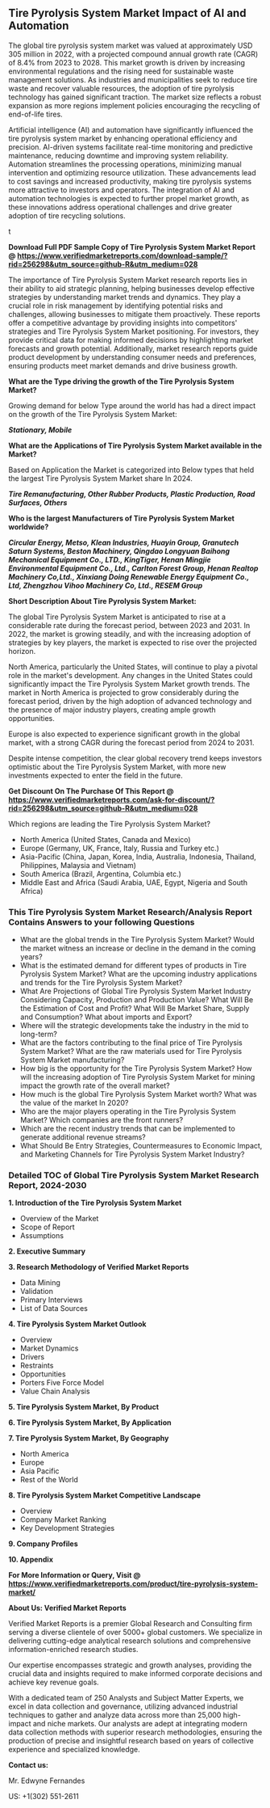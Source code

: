 <h2>Tire Pyrolysis System Market Impact of AI and Automation</h2><p>The global tire pyrolysis system market was valued at approximately USD 305 million in 2022, with a projected compound annual growth rate (CAGR) of 8.4% from 2023 to 2028. This market growth is driven by increasing environmental regulations and the rising need for sustainable waste management solutions. As industries and municipalities seek to reduce tire waste and recover valuable resources, the adoption of tire pyrolysis technology has gained significant traction. The market size reflects a robust expansion as more regions implement policies encouraging the recycling of end-of-life tires.</p><p>Artificial intelligence (AI) and automation have significantly influenced the tire pyrolysis system market by enhancing operational efficiency and precision. AI-driven systems facilitate real-time monitoring and predictive maintenance, reducing downtime and improving system reliability. Automation streamlines the processing operations, minimizing manual intervention and optimizing resource utilization. These advancements lead to cost savings and increased productivity, making tire pyrolysis systems more attractive to investors and operators. The integration of AI and automation technologies is expected to further propel market growth, as these innovations address operational challenges and drive greater adoption of tire recycling solutions.</p>t</p><p id="" class=""><strong>Download Full PDF Sample Copy of Tire Pyrolysis System Market Report @ <a href="https://www.verifiedmarketreports.com/download-sample/?rid=256298&utm_source=github-R&utm_medium=028" target="_blank">https://www.verifiedmarketreports.com/download-sample/?rid=256298&utm_source=github-R&utm_medium=028</a></strong></p><p>The importance of&nbsp;Tire Pyrolysis System Market research reports lies in their ability to aid strategic planning, helping businesses develop effective strategies by understanding market trends and dynamics. They play a crucial role in risk management by identifying potential risks and challenges, allowing businesses to mitigate them proactively. These reports offer a competitive advantage by providing insights into competitors' strategies and Tire Pyrolysis System Market positioning. For investors, they provide critical data for making informed decisions by highlighting market forecasts and growth potential. Additionally, market research reports guide product development by understanding consumer needs and preferences, ensuring products meet market demands and drive business growth.</p><p><strong>What are the&nbsp;Type driving the growth of the Tire Pyrolysis System Market?</strong></p><p id="" class="">Growing demand for below Type around the world has had a direct impact on the growth of the Tire Pyrolysis System Market:</p><em><strong>Stationary, Mobile</strong></em></p><strong>What are the&nbsp;Applications&nbsp;of Tire Pyrolysis System Market available in the Market?</strong></p><p id="" class="">Based on Application the Market is categorized into Below types that held the largest Tire Pyrolysis System Market share In 2024.</p><em><strong>Tire Remanufacturing, Other Rubber Products, Plastic Production, Road Surfaces, Others</strong></em></p><strong>Who is the largest Manufacturers of Tire Pyrolysis System Market worldwide?</strong></p><p><em><strong>Circular Energy, Metso, Klean Industries, Huayin Group, Granutech Saturn Systems, Beston Machinery, Qingdao Longyuan Baihong Mechanical Equipment Co., LTD., KingTiger, Henan Mingjie Environmental Equipment Co., Ltd., Carlton Forest Group, Henan Realtop Machinery Co,Ltd., Xinxiang Doing Renewable Energy Equipment Co., Ltd, Zhengzhou Vihoo Machinery Co, Ltd., RESEM Group</strong></em></p><p id="" class=""><strong>Short Description About Tire Pyrolysis System Market:</strong></p><p>The global Tire Pyrolysis System Market is anticipated to rise at a considerable rate during the forecast period, between 2023 and 2031. In 2022, the market is growing steadily, and with the increasing adoption of strategies by key players, the market is expected to rise over the projected horizon.</p><p>North America, particularly the United States, will continue to play a pivotal role in the market's development. Any changes in the United States could significantly impact the Tire Pyrolysis System Market growth trends. The market in North America is projected to grow considerably during the forecast period, driven by the high adoption of advanced technology and the presence of major industry players, creating ample growth opportunities.</p><p>Europe is also expected to experience significant growth in the global market, with a strong CAGR during the forecast period from 2024 to 2031.</p><p>Despite intense competition, the clear global recovery trend keeps investors optimistic about the Tire Pyrolysis System Market, with more new investments expected to enter the field in the future.</p><p id="" class=""><strong>Get Discount On The Purchase Of This Report @ <a href="https://www.verifiedmarketreports.com/ask-for-discount/?rid=256298&utm_source=github-R&utm_medium=028" target="_blank">https://www.verifiedmarketreports.com/ask-for-discount/?rid=256298&utm_source=github-R&utm_medium=028</a></strong></p>Which regions are leading the Tire Pyrolysis System Market?</p><ul><li>North America (United States, Canada and Mexico)</li><li>Europe (Germany, UK, France, Italy, Russia and Turkey etc.)</li><li>Asia-Pacific (China, Japan, Korea, India, Australia, Indonesia, Thailand, Philippines, Malaysia and Vietnam)</li><li>South America (Brazil, Argentina, Columbia etc.)</li><li>Middle East and Africa (Saudi Arabia, UAE, Egypt, Nigeria and South Africa)</li></ul><h3 id="" class="">This Tire Pyrolysis System Market Research/Analysis Report Contains Answers to your following Questions</h3><ul><li>What are the global trends in the Tire Pyrolysis System Market? Would the market witness an increase or decline in the demand in the coming years?</li><li>What is the estimated demand for different types of products in Tire Pyrolysis System Market? What are the upcoming industry applications and trends for the Tire Pyrolysis System Market?</li><li>What Are Projections of Global Tire Pyrolysis System Market Industry Considering Capacity, Production and Production Value? What Will Be the Estimation of Cost and Profit? What Will Be Market Share, Supply and Consumption? What about imports and Export?</li><li>Where will the strategic developments take the industry in the mid to long-term?</li><li>What are the factors contributing to the final price of Tire Pyrolysis System Market? What are the raw materials used for Tire Pyrolysis System Market manufacturing?</li><li>How big is the opportunity for the Tire Pyrolysis System Market? How will the increasing adoption of Tire Pyrolysis System Market for mining impact the growth rate of the overall market?</li><li>How much is the global Tire Pyrolysis System Market worth? What was the value of the market In 2020?</li><li>Who are the major players operating in the Tire Pyrolysis System Market? Which companies are the front runners?</li><li>Which are the recent industry trends that can be implemented to generate additional revenue streams?</li><li>What Should Be Entry Strategies, Countermeasures to Economic Impact, and Marketing Channels for Tire Pyrolysis System Market Industry?</li></ul><h3 id="" class="">Detailed TOC of Global Tire Pyrolysis System Market Research Report, 2024-2030</h3><p id="" class=""><strong>1. Introduction of the Tire Pyrolysis System Market</strong></p><ul><li>Overview of the Market</li><li>Scope of Report</li><li>Assumptions</li></ul><p id="" class=""><strong>2. Executive Summary</strong></p><p id="" class=""><strong>3. Research Methodology of Verified Market Reports</strong></p><ul><li>Data Mining</li><li>Validation</li><li>Primary Interviews</li><li>List of Data Sources</li></ul><p id="" class=""><strong>4. Tire Pyrolysis System Market Outlook</strong></p><ul><li>Overview</li><li>Market Dynamics</li><li>Drivers</li><li>Restraints</li><li>Opportunities</li><li>Porters Five Force Model</li><li>Value Chain Analysis</li></ul><p id="" class=""><strong>5. Tire Pyrolysis System Market, By Product</strong></p><p id="" class=""><strong>6. Tire Pyrolysis System Market, By Application</strong></p><p id="" class=""><strong>7. Tire Pyrolysis System Market, By Geography</strong></p><ul><li>North America</li><li>Europe</li><li>Asia Pacific</li><li>Rest of the World</li></ul><p id="" class=""><strong>8. Tire Pyrolysis System Market Competitive Landscape</strong></p><ul><li>Overview</li><li>Company Market Ranking</li><li>Key Development Strategies</li></ul><p id="" class=""><strong>9. Company Profiles</strong></p><p id="" class=""><strong>10. Appendix</strong></p><p id="" class=""><strong>For More Information or Query, Visit @ <a href="https://www.verifiedmarketreports.com/product/tire-pyrolysis-system-market/" target="_blank">https://www.verifiedmarketreports.com/product/tire-pyrolysis-system-market/</a></strong></p><p id="" class=""><strong>About Us: Verified Market Reports</strong></p><p id="" class="">Verified Market Reports is a premier Global Research and Consulting firm serving a diverse clientele of over 5000+ global customers. We specialize in delivering cutting-edge analytical research solutions and comprehensive information-enriched research studies.</p><p id="" class="">Our expertise encompasses strategic and growth analyses, providing the crucial data and insights required to make informed corporate decisions and achieve key revenue goals.</p><p id="" class="">With a dedicated team of 250 Analysts and Subject Matter Experts, we excel in data collection and governance, utilizing advanced industrial techniques to gather and analyze data across more than 25,000 high-impact and niche markets. Our analysts are adept at integrating modern data collection methods with superior research methodologies, ensuring the production of precise and insightful research based on years of collective experience and specialized knowledge.</p><p id="" class=""><strong>Contact us:</strong></p><p id="" class="">Mr. Edwyne Fernandes</p><p id="" class="">US: +1(302) 551-2611</p>